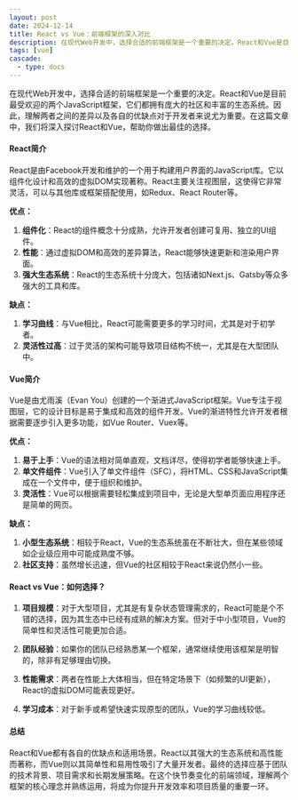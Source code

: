 ```yaml
---
layout: post
date: 2024-12-14
title: React vs Vue：前端框架的深入对比
description: 在现代Web开发中，选择合适的前端框架是一个重要的决定。React和Vue是目前最受欢迎的两个JavaScript框架，它们都拥有庞大的社区和丰富的生态系统。因此，理解两者之间的差异以及各自的优缺点对于开发者来说尤为重要。在这篇文章中，我们将深入探讨React和Vue，帮助你做出最佳的选择。
tags: [vue]
cascade:
  - type: docs
---
```


在现代Web开发中，选择合适的前端框架是一个重要的决定。React和Vue是目前最受欢迎的两个JavaScript框架，它们都拥有庞大的社区和丰富的生态系统。因此，理解两者之间的差异以及各自的优缺点对于开发者来说尤为重要。在这篇文章中，我们将深入探讨React和Vue，帮助你做出最佳的选择。

#### React简介

React是由Facebook开发和维护的一个用于构建用户界面的JavaScript库。它以组件化设计和高效的虚拟DOM实现著称。React主要关注视图层，这使得它非常灵活，可以与其他库或框架搭配使用，如Redux、React Router等。

**优点：**

1. **组件化**：React的组件概念十分成熟，允许开发者创建可复用、独立的UI组件。
2. **性能**：通过虚拟DOM和高效的差异算法，React能够快速更新和渲染用户界面。
3. **强大生态系统**：React的生态系统十分庞大，包括诸如Next.js、Gatsby等众多强大的工具和库。

**缺点：**

1. **学习曲线**：与Vue相比，React可能需要更多的学习时间，尤其是对于初学者。
2. **灵活性过高**：过于灵活的架构可能导致项目结构不统一，尤其是在大型团队中。

#### Vue简介

Vue是由尤雨溪（Evan You）创建的一个渐进式JavaScript框架。Vue专注于视图层，它的设计目标是易于集成和高效的组件开发。Vue的渐进特性允许开发者根据需要逐步引入更多功能，如Vue Router、Vuex等。

**优点：**

1. **易于上手**：Vue的语法相对简单直观，文档详尽，使得初学者能够快速上手。
2. **单文件组件**：Vue引入了单文件组件（SFC），将HTML、CSS和JavaScript集成在一个文件中，便于组织和维护。
3. **灵活性**：Vue可以根据需要轻松集成到项目中，无论是大型单页面应用程序还是简单的网页。

**缺点：**

1. **小型生态系统**：相较于React，Vue的生态系统虽在不断壮大，但在某些领域如企业级应用中可能成熟度不够。
2. **社区支持**：虽然增长迅速，但Vue的社区相较于React来说仍然小一些。

#### React vs Vue：如何选择？

1. **项目规模**：对于大型项目，尤其是有复杂状态管理需求的，React可能是个不错的选择，因为其生态中已经有成熟的解决方案。但对于中小型项目，Vue的简单性和灵活性可能更加合适。

2. **团队经验**：如果你的团队已经熟悉某一个框架，通常继续使用该框架是明智的，除非有足够理由切换。

3. **性能需求**：两者在性能上大体相当，但在特定场景下（如频繁的UI更新），React的虚拟DOM可能表现更好。

4. **学习成本**：对于新手或希望快速实现原型的团队，Vue的学习曲线较低。

#### 总结

React和Vue都有各自的优缺点和适用场景。React以其强大的生态系统和高性能而著称，而Vue则以其简单性和易用性吸引了大量开发者。最终的选择应基于团队的技术背景、项目需求和长期发展策略。在这个快节奏变化的前端领域，理解两个框架的核心理念并熟练运用，将成为你提升开发效率和项目质量的重要一环。
